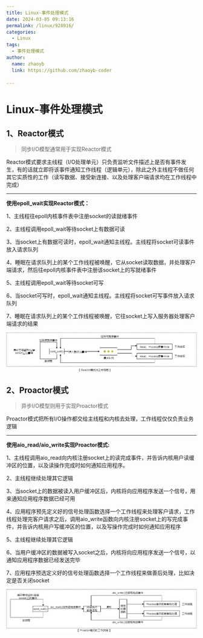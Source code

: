 ```yaml
---
title: Linux-事件处理模式
date: 2024-03-05 09:13:16
permalink: /linux/928916/
categories:
  - Linux
tags:
  - 事件处理模式
author: 
  name: zhaoyb
  link: https://github.com/zhaoyb-coder

---
```


# Linux-事件处理模式

## 1、Reactor模式

> 同步I/O模型通常用于实现Reactor模式

Reactor模式要求主线程（I/O处理单元）只负责监听文件描述上是否有事件发生，有的话就立即将该事件通知工作线程（逻辑单元），除此之外主线程不做任何其它实质性的工作（读写数据、接受新连接、以及处理客户端请求均在工作线程中完成）

------

**使用epoll_wait实现Reactor模式：**

1、主线程往epoll内核事件表中注册socket的读就绪事件

2、主线程调用epoll_wait等待socket上有数据可读

3、当socket上有数据可读时，epoll_wait通知主线程。主线程将socket可读事件放入请求队列

4、睡眠在请求队列上的某个工作线程被唤醒，它从socket读取数据，并处理客户端请求，然后往epoll内核事件表中注册该socket上的写就绪事件

5、主线程调用epoll_wait等待socket可写

6、当socket可写时，epoll_wait通知主线程。主线程将socket可写事件放入请求队列

7、睡眠在请求队列上的某个工作线程被唤醒，它往socket上写入服务器处理客户端请求的结果

![image-20240305160720106](https://raw.githubusercontent.com/zhaoyb-coder/pic-repo/main/image-20240305160720106.png)

## 2、Proactor模式

> 异步I/O模型则用于实现Proactor模式

Proactor模式把所有I/O操作都交给主线程和内核去处理，工作线程仅仅负责业务逻辑

------

**使用aio_read/aio_write实现Proactor模式:**

1、主线程调用aio_read向内核注册socket上的读完成事件，并告诉内核用户读缓冲区的位置，以及读操作完成时如何通知应用程序。

2、主线程继续处理其它逻辑

3、当socket上的数据被读入用户缓冲区后，内核将向应用程序发送一个信号，用来通知应用程序数据已经可用

4、应用程序预先定义好的信号处理函数选择一个工作线程来处理客户请求，工作线程处理完客户请求之后，调用aio_write函数向内核注册socket上的写完成事件，并告诉内核用户写缓冲区的位置，以及写操作完成时如何通知应用程序

5、主线程继续处理其它逻辑

6、当用户缓冲区的数据被写入socket之后，内核将向应用程序发送一个信号，以通知应用程序数据已经发送完毕

7、应用程序预选定义好的信号处理函数选择一个工作线程来做善后处理，比如决定是否关闭socket

![image-20240305160818356](https://raw.githubusercontent.com/zhaoyb-coder/pic-repo/main/image-20240305160818356.png)